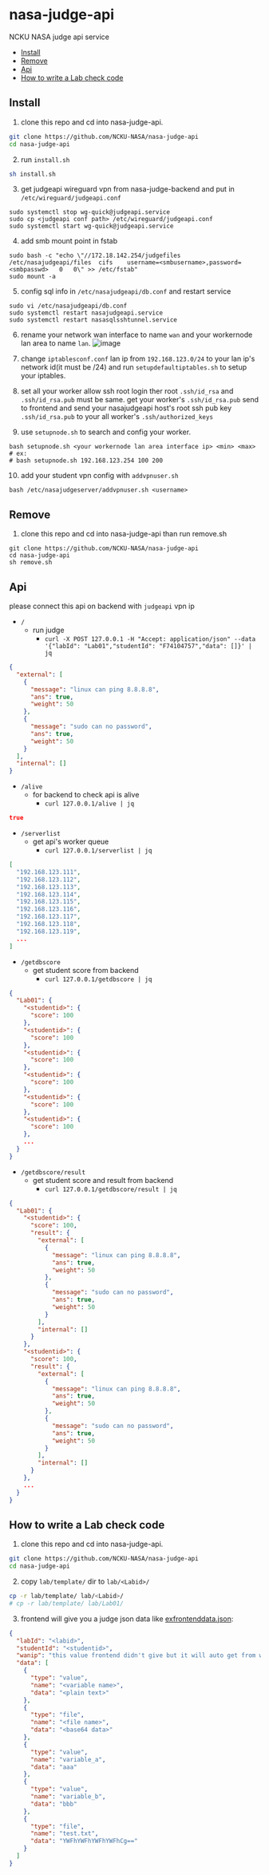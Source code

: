 # nasa-judge-api
NCKU NASA judge api service

- [Install](#Install)
- [Remove](#Remove)
- [Api](#Api)
- [How to write a Lab check code](#how-to-write-a-lab-check-code)
## Install
1. clone this repo and cd into nasa-judge-api.

```bash
git clone https://github.com/NCKU-NASA/nasa-judge-api
cd nasa-judge-api
```

2. run ``install.sh``

```bash
sh install.sh
```

3. get judgeapi wireguard vpn from nasa-judge-backend and put in `/etc/wireguard/judgeapi.conf`
```
sudo systemctl stop wg-quick@judgeapi.service
sudo cp <judgeapi conf path> /etc/wireguard/judgeapi.conf
sudo systemctl start wg-quick@judgeapi.service
```

4. add smb mount point in fstab
```
sudo bash -c "echo \"//172.18.142.254/judgefiles /etc/nasajudgeapi/files  cifs    username=<smbusername>,password=<smbpasswd>   0   0\" >> /etc/fstab"
sudo mount -a
```

5. config sql info in `/etc/nasajudgeapi/db.conf` and restart service
```
sudo vi /etc/nasajudgeapi/db.conf
sudo systemctl restart nasajudgeapi.service
sudo systemctl restart nasasqlsshtunnel.service
```

6. rename your network wan interface to name `wan` and your workernode lan area to name `lan`.
![image](https://user-images.githubusercontent.com/57281249/157760749-37bbc2e8-d626-47cd-87ee-5d0a4658c07f.png)

7. change `iptablesconf.conf` lan ip from `192.168.123.0/24` to your lan ip's network id(it must be /24) and run `setupdefaultiptables.sh` to setup your iptables.
8. set all your worker allow ssh root login ther root `.ssh/id_rsa` and `.ssh/id_rsa.pub` must be same. get your worker's `.ssh/id_rsa.pub` send to frontend and send your nasajudgeapi host's root ssh pub key `.ssh/id_rsa.pub` to your all worker's `.ssh/authorized_keys`
9. use `setupnode.sh` to search and config your worker.
```
bash setupnode.sh <your workernode lan area interface ip> <min> <max>
# ex:
# bash setupnode.sh 192.168.123.254 100 200
```
10. add your student vpn config with `addvpnuser.sh`
```
bash /etc/nasajudgeserver/addvpnuser.sh <username>
```

## Remove
1. clone this repo and cd into nasa-judge-api than run remove.sh
```
git clone https://github.com/NCKU-NASA/nasa-judge-api
cd nasa-judge-api
sh remove.sh
```

## Api
please connect this api on backend with `judgeapi` vpn ip

- `/`
  - run judge
    - `curl -X POST 127.0.0.1 -H "Accept: application/json" --data '{"labId": "Lab01","studentId": "F74104757","data": []}' | jq`
``` json
{
  "external": [
    {
      "message": "linux can ping 8.8.8.8",
      "ans": true,
      "weight": 50
    },
    {
      "message": "sudo can no password",
      "ans": true,
      "weight": 50
    }
  ],
  "internal": []
}
```
- `/alive`
  - for backend to check api is alive
    - `curl 127.0.0.1/alive | jq`
``` json
true
```
- `/serverlist`
  - get api's worker queue
    - `curl 127.0.0.1/serverlist | jq`
``` json
[
  "192.168.123.111",
  "192.168.123.112",
  "192.168.123.113",
  "192.168.123.114",
  "192.168.123.115",
  "192.168.123.116",
  "192.168.123.117",
  "192.168.123.118",
  "192.168.123.119",
  ...
]
```
- `/getdbscore`
  - get student score from backend
    - `curl 127.0.0.1/getdbscore | jq`
``` json
{
  "Lab01": {
    "<studentid>": {
      "score": 100
    },
    "<studentid>": {
      "score": 100
    },
    "<studentid>": {
      "score": 100
    },
    "<studentid>": {
      "score": 100
    },
    "<studentid>": {
      "score": 100
    },
    "<studentid>": {
      "score": 100
    },
    ...
  }
}
```
- `/getdbscore/result`
  - get student score and result from backend
    - `curl 127.0.0.1/getdbscore/result | jq`
``` json
{
  "Lab01": {
    "<studentid>": {
      "score": 100,
      "result": {
        "external": [
          {
            "message": "linux can ping 8.8.8.8",
            "ans": true,
            "weight": 50
          },
          {
            "message": "sudo can no password",
            "ans": true,
            "weight": 50
          }
        ],
        "internal": []
      }
    },
    "<studentid>": {
      "score": 100,
      "result": {
        "external": [
          {
            "message": "linux can ping 8.8.8.8",
            "ans": true,
            "weight": 50
          },
          {
            "message": "sudo can no password",
            "ans": true,
            "weight": 50
          }
        ],
        "internal": []
      }
    },
    ...
  }
}
```

## How to write a Lab check code
1. clone this repo and cd into nasa-judge-api.

```bash
git clone https://github.com/NCKU-NASA/nasa-judge-api
cd nasa-judge-api
```

2. copy `lab/template/` dir to `lab/<Labid>/`
``` bash
cp -r lab/template/ lab/<Labid>/
# cp -r lab/template/ lab/Lab01/
```

3. frontend will give you a judge json data like [exfrontenddata.json](/exfrontenddata.json):

``` json
{
  "labId": "<labid>",
  "studentId": "<studentid>",
  "wanip": "this value frontend didn't give but it will auto get from wireguard",
  "data": [
    {
      "type": "value",
      "name": "<variable name>",
      "data": "<plain text>"
    },
    {
      "type": "file",
      "name": "<file name>",
      "data": "<base64 data>"
    },
    {
      "type": "value",
      "name": "variable_a",
      "data": "aaa"
    },
    {
      "type": "value",
      "name": "variable_b",
      "data": "bbb"
    },
    {
      "type": "file",
      "name": "test.txt",
      "data": "YWFhYWFhYWFhYWFhCg=="
    }
  ]
}
```
